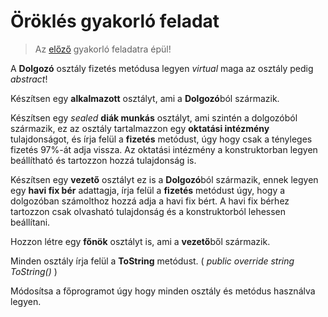 # Öröklés gyakorló feladat

> Az [előző](https://github.com/Bence886/Szoftvertervez-s-s-fejleszt-s-II./tree/master/Gyakorlo_Feladatok/Labor_1_OOP) gyakorló feladatra épül!

A **Dolgozó** osztály fizetés metódusa legyen _virtual_ maga az osztály pedig _abstract_!

Készítsen egy **alkalmazott** osztályt, ami a **Dolgozó**ból származik.

Készítsen egy _sealed_ **diák munkás** osztályt, ami szintén a dolgozóból származik, ez az osztály tartalmazzon egy **oktatási intézmény** tulajdonságot, és írja felül a **fizetés** metódust, úgy hogy csak a tényleges fizetés 97%-át adja vissza. Az oktatási intézmény a konstruktorban legyen beállítható és tartozzon hozzá tulajdonság is.

Készítsen egy **vezető** osztályt ez is a **Dolgozó**ból származik, ennek legyen egy **havi fix bér** adattagja, írja felül a **fizetés** metódust úgy, hogy a dolgozóban számolthoz hozzá adja a havi fix bért. A havi fix bérhez tartozzon csak olvasható tulajdonság és a konstruktorból lehessen beállítani.

Hozzon létre egy **főnök** osztályt is, ami a **vezető**ből származik.

Minden osztály írja felül a **ToString** metódust.
( _public override string ToString()_ )

Módosítsa a főprogramot úgy hogy minden osztály és metódus használva legyen.
